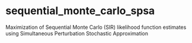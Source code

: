 # sequential_monte_carlo_spsa

Maximization of Sequential Monte Carlo (SIR) likelihood function estimates using Simultaneous Perturbation Stochastic Approximation
